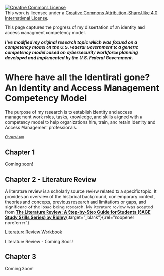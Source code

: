<a rel="license" href="http://creativecommons.org/licenses/by-sa/4.0/"><img alt="Creative Commons License" style="border-width:0" src="https://i.creativecommons.org/l/by-sa/4.0/88x31.png" /></a><br />This work is licensed under a <a rel="license" href="http://creativecommons.org/licenses/by-sa/4.0/">Creative Commons Attribution-ShareAlike 4.0 International License</a>.

This page captures the progress of my dissertation of an identity and access managment competency model.

_**I've modified my original research topic which was focusd on a competency model on the U.S. Federal Government to a generic competency model based on cybersecurity workforce planning developed and implemented by the U.S. Federal Government.**_

# Where have all the Identirati gone? An Identity and Access Management Competency Model

The purpose of my research is to establish identity and access management work roles, tasks, knowledge, and skills aligned with a competency model to help organizations hire, train, and retain Identity and Access Management professionals.

[Overview](IAMWP-Overview-202103.md)

## Chapter 1

Coming soon!

## Chapter 2 - Literature Review

A literature review is a scholarly source review related to a specific topic. It provides an overview of the historical background, contemporary context, theories and concepts, previous research and limitations or gaps, and significanc of the issue being research. My literature review was adapted from [**The Literature Review: A Step-by-Step Guide for Students (SAGE Study Skills Series) by Ridley**](https://www.amazon.com/Literature-Review-Step-Step-Students/dp/1446201430/ref=pd_lpo_14_t_0/141-5825669-0250349?_encoding=UTF8&pd_rd_i=1446201430&pd_rd_r=519270a8-c143-4def-9b02-c153a52cae99&pd_rd_w=yJF2F&pd_rd_wg=4N1TU&pf_rd_p=337be819-13af-4fb9-8b3e-a5291c097ebb&pf_rd_r=MAZXGWSSCK99FXCE77YH&psc=1&refRID=MAZXGWSSCK99FXCE77YH){:target=”_blank”}{:rel=”noopener noreferrer”}

[Literature Review Workbook](IAMWP-LitReviewWB-202103.md)

Literature Review - Coming Soon!

## Chapter 3

Coming Soon!
